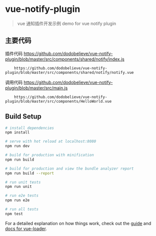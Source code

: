 # vue-notify-plugin

> vue 通知插件开发示例   demo for vue notify plugin

## 主要代码

插件代码 https://github.com/dodobelieve/vue-notify-plugin/blob/master/src/components/shared/notify/index.js

        https://github.com/dodobelieve/vue-notify-plugin/blob/master/src/components/shared/notify/notify.vue
调用代码
        https://github.com/dodobelieve/vue-notify-plugin/blob/master/src/main.js

        https://github.com/dodobelieve/vue-notify-plugin/blob/master/src/components/HelloWorld.vue


## Build Setup

``` bash
# install dependencies
npm install

# serve with hot reload at localhost:8080
npm run dev

# build for production with minification
npm run build

# build for production and view the bundle analyzer report
npm run build --report

# run unit tests
npm run unit

# run e2e tests
npm run e2e

# run all tests
npm test
```

For a detailed explanation on how things work, check out the [guide](http://vuejs-templates.github.io/webpack/) and [docs for vue-loader](http://vuejs.github.io/vue-loader).
